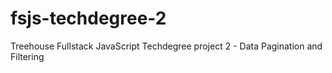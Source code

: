 # fsjs-techdegree-2
Treehouse Fullstack JavaScript Techdegree project 2 - Data Pagination and Filtering
